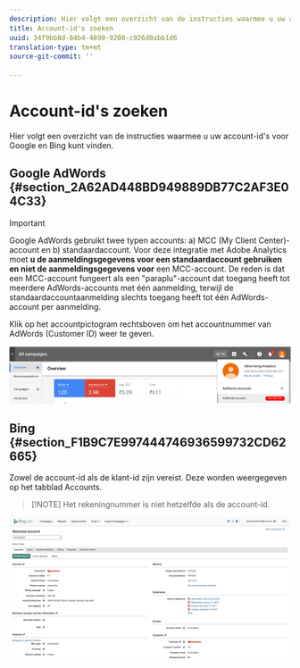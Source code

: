 ```yaml
---
description: Hier volgt een overzicht van de instructies waarmee u uw account-id's voor Google en Bing kunt vinden.
title: Account-id's zoeken
uuid: 34f9bb8d-84b4-4890-9200-c926d0abb1d6
translation-type: tm+mt
source-git-commit: ''

---
```



# Account-id&#39;s zoeken

Hier volgt een overzicht van de instructies waarmee u uw account-id&#39;s voor Google en Bing kunt vinden.

## Google AdWords {#section_2A62AD448BD949889DB77C2AF3E04C33}

>[!IMPORTANT]
>
>Google AdWords gebruikt twee typen accounts: a) MCC (My Client Center)-account en b) standaardaccount. Voor deze integratie met Adobe Analytics moet **u de aanmeldingsgegevens voor een standaardaccount gebruiken en niet de aanmeldingsgegevens voor** een MCC-account. De reden is dat een MCC-account fungeert als een &quot;paraplu&quot;-account dat toegang heeft tot meerdere AdWords-accounts met één aanmelding, terwijl de standaardaccountaanmelding slechts toegang heeft tot één AdWords-account per aanmelding.

Klik op het accountpictogram rechtsboven om het accountnummer van AdWords (Customer ID) weer te geven.

![](assets/google_account.png)

## Bing {#section_F1B9C7E997444746936599732CD62665}

Zowel de account-id als de klant-id zijn vereist. Deze worden weergegeven op het tabblad Accounts.

> [!NOTE] Het rekeningnummer is niet hetzelfde als de account-id.

![](assets/bing_id.png)
